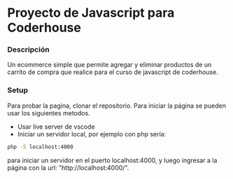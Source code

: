 Proyecto de Javascript para Coderhouse
=======================================

### Descripción
Un ecommerce simple que permite agregar y eliminar productos de un carrito de compra que realice para el curso de javascript de coderhouse.
### Setup
Para probar la pagina, clonar el repositorio. Para iniciar la página se pueden usar los siguientes metodos.
- Usar live server de vscode
- Iniciar un servidor local, por ejemplo con php sería:
``` bash
php -S localhost:4000
```
para iniciar un servidor en el puerto localhost:4000, y luego ingresar a la página con la url: "http://localhost:4000/".
